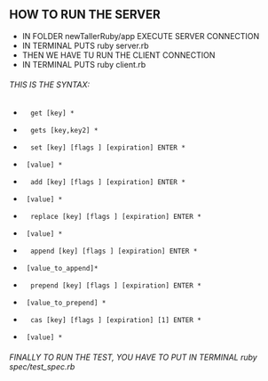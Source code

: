 ## HOW TO RUN THE SERVER
* IN FOLDER newTallerRuby/app EXECUTE SERVER CONNECTION
* IN TERMINAL PUTS ruby server.rb
* THEN WE HAVE TU RUN THE CLIENT CONNECTION
* IN TERMINAL PUTS ruby client.rb
###### THIS IS THE SYNTAX:
*       get [key] *
*       gets [key,key2] *
*       set [key] [flags ] [expiration] ENTER *
*	   [value] *
*       add [key] [flags ] [expiration] ENTER *
*	   [value] *
*       replace [key] [flags ] [expiration] ENTER *
*	   [value] *
*       append [key] [flags ] [expiration] ENTER *
*	   [value_to_append]*
*       prepend [key] [flags ] [expiration] ENTER *
*	   [value_to_prepend] *
*       cas [key] [flags ] [expiration] [1] ENTER *
*	   [value] *
	   
###### FINALLY TO RUN THE TEST, YOU HAVE TO PUT IN TERMINAL ruby spec/test_spec.rb	   

